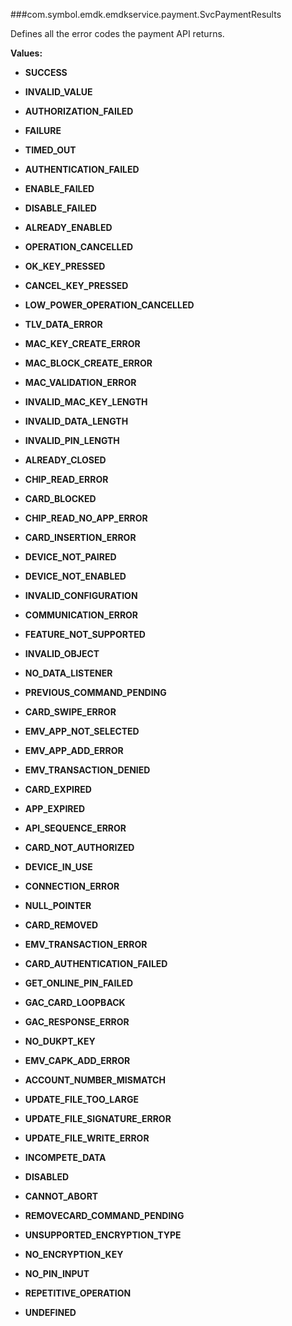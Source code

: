 ###com.symbol.emdk.emdkservice.payment.SvcPaymentResults

Defines all the error codes the payment API returns.

**Values:**

* **SUCCESS**

* **INVALID_VALUE**

* **AUTHORIZATION_FAILED**

* **FAILURE**

* **TIMED_OUT**

* **AUTHENTICATION_FAILED**

* **ENABLE_FAILED**

* **DISABLE_FAILED**

* **ALREADY_ENABLED**

* **OPERATION_CANCELLED**

* **OK_KEY_PRESSED**

* **CANCEL_KEY_PRESSED**

* **LOW_POWER_OPERATION_CANCELLED**

* **TLV_DATA_ERROR**

* **MAC_KEY_CREATE_ERROR**

* **MAC_BLOCK_CREATE_ERROR**

* **MAC_VALIDATION_ERROR**

* **INVALID_MAC_KEY_LENGTH**

* **INVALID_DATA_LENGTH**

* **INVALID_PIN_LENGTH**

* **ALREADY_CLOSED**

* **CHIP_READ_ERROR**

* **CARD_BLOCKED**

* **CHIP_READ_NO_APP_ERROR**

* **CARD_INSERTION_ERROR**

* **DEVICE_NOT_PAIRED**

* **DEVICE_NOT_ENABLED**

* **INVALID_CONFIGURATION**

* **COMMUNICATION_ERROR**

* **FEATURE_NOT_SUPPORTED**

* **INVALID_OBJECT**

* **NO_DATA_LISTENER**

* **PREVIOUS_COMMAND_PENDING**

* **CARD_SWIPE_ERROR**

* **EMV_APP_NOT_SELECTED**

* **EMV_APP_ADD_ERROR**

* **EMV_TRANSACTION_DENIED**

* **CARD_EXPIRED**

* **APP_EXPIRED**

* **API_SEQUENCE_ERROR**

* **CARD_NOT_AUTHORIZED**

* **DEVICE_IN_USE**

* **CONNECTION_ERROR**

* **NULL_POINTER**

* **CARD_REMOVED**

* **EMV_TRANSACTION_ERROR**

* **CARD_AUTHENTICATION_FAILED**

* **GET_ONLINE_PIN_FAILED**

* **GAC_CARD_LOOPBACK**

* **GAC_RESPONSE_ERROR**

* **NO_DUKPT_KEY**

* **EMV_CAPK_ADD_ERROR**

* **ACCOUNT_NUMBER_MISMATCH**

* **UPDATE_FILE_TOO_LARGE**

* **UPDATE_FILE_SIGNATURE_ERROR**

* **UPDATE_FILE_WRITE_ERROR**

* **INCOMPETE_DATA**

* **DISABLED**

* **CANNOT_ABORT**

* **REMOVECARD_COMMAND_PENDING**

* **UNSUPPORTED_ENCRYPTION_TYPE**

* **NO_ENCRYPTION_KEY**

* **NO_PIN_INPUT**

* **REPETITIVE_OPERATION**

* **UNDEFINED**

